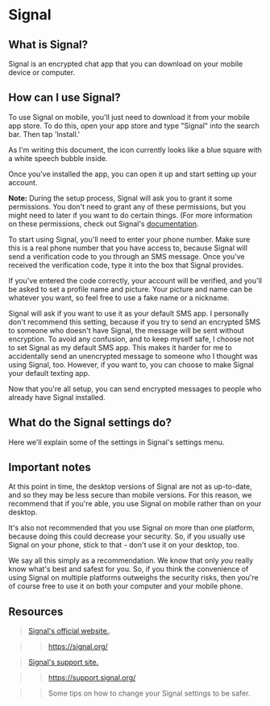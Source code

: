 [//]: # (Signal README.md)

# Signal

## What is Signal?

Signal is an encrypted chat app that you can download on your mobile device or computer.

## How can I use Signal?

To use Signal on mobile, you'll just need to download it from your mobile app store. To do this, open your app store and type "Signal" into the search bar. Then tap 'Install.' 

As I'm writing this document, the icon currently looks like a blue square with a white speech bubble inside. 

Once you've installed the app, you can open it up and start setting up your account. 

__Note:__ During the setup process, Signal will ask you to grant it some permissions. You don't need to grant any of these permissions, but you might need to later if you want to do certain things. (For more information on these permissions, check out Signal's [documentation](https://support.signal.org/hc/en-us/articles/360007062172-Signal-Permissions).

To start using Signal, you'll need to enter your phone number. Make sure this is a real phone number that you have access to, because Signal will send a verification code to you through an SMS message. Once you've received the verification code, type it into the box that Signal provides. 

If you've entered the code correctly, your account will be verified, and you'll be asked to set a profile name and picture. Your picture and name can be whatever you want, so feel free to use a fake name or a nickname.

Signal will ask if you want to use it as your default SMS app. I personally don't recommend this setting, because if you try to send an encrypted SMS to someone who doesn't have Signal, the message will be sent without encryption. To avoid any confusion, and to keep myself safe, I choose not to set Signal as my default SMS app. This makes it harder for me to accidentally send an unencrypted message to someone who I thought was using Signal, too. However, if you want to, you can choose to make Signal your default texting app. 

Now that you're all setup, you can send encrypted messages to people who already have Signal installed. 

## What do the Signal settings do? 

Here we'll explain some of the settings in Signal's settings menu.

## Important notes

At this point in time, the desktop versions of Signal are not as up-to-date, and so they may be less secure than mobile versions. For this reason, we recommend that if you're able, you use Signal on mobile rather than on your desktop.

It's also not recommended that you use Signal on more than one platform, because doing this could decrease your security. So, if you usually use Signal on your phone, stick to that - don't use it on your desktop, too. 

We say all this simply as a recommendation. We know that only _you_ really know what's best and safest for you. So, if you think the convenience of using Signal on multiple platforms outweighs the security risks, then you're of course free to use it on both your computer and your mobile phone. 

## Resources

> [Signal's official website.](https://signal.org/).

>> https://signal.org/

> [Signal's support site.](https://support.signal.org/)

>> https://support.signal.org/

>

>> Some tips on how to change your Signal settings to be safer. 
